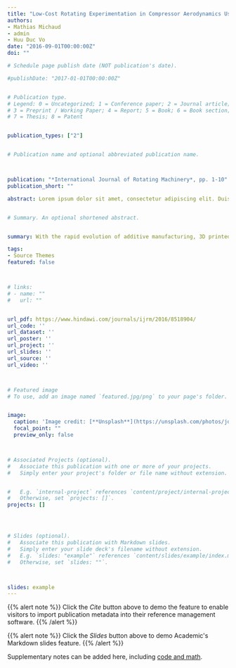 ```yaml
---
title: "Low-Cost Rotating Experimentation in Compressor Aerodynamics Using Rapid Prototyping"
authors:
- Mathias Michaud
- admin
- Huu Duc Vo
date: "2016-09-01T00:00:00Z"
doi: ""

# Schedule page publish date (NOT publication's date).

#publishDate: "2017-01-01T00:00:00Z"


# Publication type.
# Legend: 0 = Uncategorized; 1 = Conference paper; 2 = Journal article;
# 3 = Preprint / Working Paper; 4 = Report; 5 = Book; 6 = Book section;
# 7 = Thesis; 8 = Patent


publication_types: ["2"]


# Publication name and optional abbreviated publication name.



publication: "*International Journal of Rotating Machinery*, pp. 1-10"
publication_short: ""

abstract: Lorem ipsum dolor sit amet, consectetur adipiscing elit. Duis posuere tellus ac convallis placerat. Proin tincidunt magna sed ex sollicitudin condimentum. Sed ac faucibus dolor, scelerisque sollicitudin nisi. Cras purus urna, suscipit quis sapien eu, pulvinar tempor diam. Quisque risus orci, mollis id ante sit amet, gravida egestas nisl. Sed ac tempus magna. Proin in dui enim. Donec condimentum, sem id dapibus fringilla, tellus enim condimentum arcu, nec volutpat est felis vel metus. Vestibulum sit amet erat at nulla eleifend gravida.


# Summary. An optional shortened abstract.


summary: With the rapid evolution of additive manufacturing, 3D printed parts are no longer limited to display purposes but can also be used in structural applications. The objective of this paper is to show that 3D prototyping can be used to produce low-cost rotating turbomachinery rigs capable of carrying out detailed flow measurements that can be used, among other things, for computational fluid dynamics (CFD) code validation. A fully instrumented polymer two-stage axial-mixed flow compressor test rig was designed and fabricated with stereolithography (SLA) technology by a team of undergraduate students as part of a senior-year design course. Experiments were subsequently performed on this rig to obtain both the overall pressure rise characteristics of the compressor and the stagnation pressure distributions downstream of the blade rows for comparison with CFD simulations. In doing so, this work provides a first-of-a-kind assessment of the use of polymer additive technology for low-cost rotating turbomachinery experimentation with detailed measurements.

tags:
- Source Themes
featured: false



# links:
# - name: ""
#   url: ""


url_pdf: https://www.hindawi.com/journals/ijrm/2016/8518904/
url_code: ''
url_dataset: ''
url_poster: ''
url_project: ''
url_slides: ''
url_source: ''
url_video: ''



# Featured image
# To use, add an image named `featured.jpg/png` to your page's folder. 


image:
  caption: 'Image credit: [**Unsplash**](https://unsplash.com/photos/jdD8gXaTZsc)'
  focal_point: ""
  preview_only: false



# Associated Projects (optional).
#   Associate this publication with one or more of your projects.
#   Simply enter your project's folder or file name without extension.


#   E.g. `internal-project` references `content/project/internal-project/index.md`.
#   Otherwise, set `projects: []`.
projects: []




# Slides (optional).
#   Associate this publication with Markdown slides.
#   Simply enter your slide deck's filename without extension.
#   E.g. `slides: "example"` references `content/slides/example/index.md`.
#   Otherwise, set `slides: ""`.



slides: example
---
```


{{% alert note %}}
Click the *Cite* button above to demo the feature to enable visitors to import publication metadata into their reference management software.
{{% /alert %}}

{{% alert note %}}
Click the *Slides* button above to demo Academic's Markdown slides feature.
{{% /alert %}}

Supplementary notes can be added here, including [code and math](https://sourcethemes.com/academic/docs/writing-markdown-latex/).

